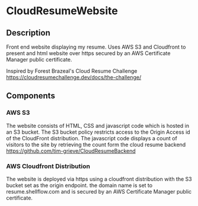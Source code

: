 # CloudResumeWebsite
## Description
Front end website displaying my resume. Uses AWS S3 and Cloudfront to present and html website over https secured by an AWS Certificate Manager public certificate.

Inspired by Forest Brazeal's Cloud Resume Challenge https://cloudresumechallenge.dev/docs/the-challenge/

## Components
### AWS S3
The website consists of HTML, CSS and javascript code which is hosted in an S3 bucket. The S3 bucket policy restricts access to the Origin Access id of the CloudFront distribution. The javascript code displays a count of visitors to the site by retrieving the count form the cloud resume backend https://github.com/tim-grieve/CloudResumeBackend

### AWS Cloudfront Distribution
The website is deployed via https using a cloudfront distribution with the S3 bucket set as the origin endpoint. the domain name is set to resume.shellflow.com and is secured by an AWS Certificate Manager public certificate. 



